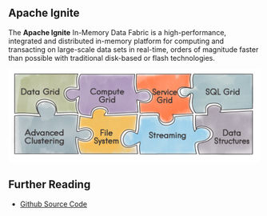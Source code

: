Apache Ignite
---

The **Apache Ignite** In-Memory Data Fabric is a high-performance, integrated and distributed in-memory platform for computing and transacting on large-scale data sets in real-time, orders of magnitude faster than possible with traditional disk-based or flash technologies.


![Apache Ignite](images/apache_ignite.png)



Further Reading
---

* [Github Source Code](https://github.com/apache/ignite)

